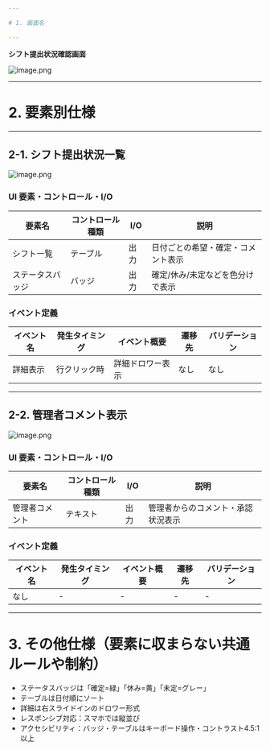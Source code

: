 ```yaml
---

# 1. 画面名

---
```


**シフト提出状況確認画面**

![image.png](image.png)

---

# 2. 要素別仕様

---

## 2-1. シフト提出状況一覧

![image.png](image%201.png)

### UI 要素・コントロール・I/O

| 要素名         | コントロール種類 | I/O | 説明                                 |
|----------------|------------------|-----|--------------------------------------|
| シフト一覧     | テーブル         | 出力| 日付ごとの希望・確定・コメント表示   |
| ステータスバッジ| バッジ           | 出力| 確定/休み/未定などを色分けで表示     |

### イベント定義

| イベント名         | 発生タイミング | イベント概要               | 遷移先 | バリデーション |
|--------------------|---------------|----------------------------|--------|----------------|
| 詳細表示           | 行クリック時   | 詳細ドロワー表示           | なし   | なし           |

---

## 2-2. 管理者コメント表示

![image.png](image%202.png)

### UI 要素・コントロール・I/O

| 要素名         | コントロール種類 | I/O | 説明                                 |
|----------------|------------------|-----|--------------------------------------|
| 管理者コメント | テキスト         | 出力| 管理者からのコメント・承認状況表示   |

### イベント定義

| イベント名         | 発生タイミング | イベント概要               | 遷移先 | バリデーション |
|--------------------|---------------|----------------------------|--------|----------------|
| なし               | -             | -                          | -      | -              |

---

# 3. その他仕様（要素に収まらない共通ルールや制約）

- ステータスバッジは「確定=緑」「休み=黄」「未定=グレー」
- テーブルは日付順にソート
- 詳細は右スライドインのドロワー形式
- レスポンシブ対応：スマホでは縦並び
- アクセシビリティ：バッジ・テーブルはキーボード操作・コントラスト4.5:1以上 